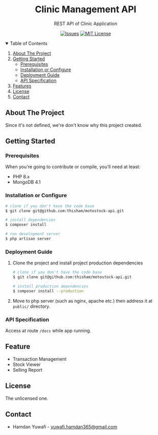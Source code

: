 <p align="center">
  <h1 align="center">Clinic Management API</h1>

  <p align="center">
    REST API of Clinic Application
  </p>
</p>

<div align="center">

[![Issues][issues-shield]][issues-url]
[![MIT License][license-shield]][license-url]
  
</div>

<!-- TABLE OF CONTENTS -->
<details open="open">
  <summary>Table of Contents</summary>
  <ol>
    <li>
      <a href="#about-the-project">About The Project</a>
    </li>
    <li>
      <a href="#getting-started">Getting Started</a>
      <ul>
        <li><a href="#prerequisites">Prerequisites</a></li>
        <li><a href="#installation-or-configure">Installation or Configure</a></li>
        <li><a href="#deployment-guide">Deployment Guide</a></li>
        <li><a href="#api-specification">API Specification</a></li>
      </ul>
    </li>
    <li><a href="#features">Features</a></li>
    <li><a href="#license">License</a></li>
    <li><a href="#contact">Contact</a></li>
  </ol>
</details>

## About The Project
Since it's not defined, we're don't know why this project created.

## Getting Started

### Prerequisites

When you're going to contribute or compile, you'll need at least:
  - PHP 8.x
  - MongoDB 4.1

### Installation or Configure

```bash
# clone if you don't have the code base
$ git clone git@github.com:thisham/motostock-api.git

# install dependencies
$ composer install

# run development server
$ php artisan server
```

### Deployment Guide 

1. Clone the project and install project production dependencies

    ```bash
    # clone if you don't have the code base
    $ git clone git@github.com:thisham/motostock-api.git

    # install production dependencies
    $ composer install --production
    ```

2. Move to php server (such as nginx, apache etc.) then address it at `public/` directory.

### API Specification

Access at route `/docs` while app running.

## Feature

- Transaction Management
- Stock Viewer
- Selling Report 

## License

The unlicensed one.

## Contact

- Hamdan Yuwafi - <yuwafi.hamdan365@gmail.com>


<!-- MARKDOWN LINKS & IMAGES -->
<!-- https://www.markdownguide.org/basic-syntax/#reference-style-links -->
[issues-shield]: https://img.shields.io/github/issues/thisham/motostock-api.svg?style=for-the-badge
[issues-url]: https://github.com/thisham/motostock-api/issues
[license-shield]: https://img.shields.io/github/license/thisham/motostock-api.svg?style=for-the-badge
[license-url]: https://github.com/thisham/motostock-api/blob/master/LICENSE
